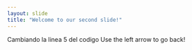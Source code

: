 ```yaml
---
layout: slide
title: "Welcome to our second slide!"
---
```

Cambiando la linea 5 del codigo 
Use the left arrow to go back!
